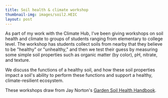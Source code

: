 ```yaml
---
title: Soil health & climate workshop
thumbnail-img: images/soil2.HEIC
layout: post
---
```


As part of my work with the Climate Hub, I've been giving workshops on soil health and climate to groups of students ranging from elementary to college level. The workshop has students collect soils from nearby that they believe to be "healthy" or "unhealthy," and then we test their guess by measuring some simple soil properties such as organic matter (by color), pH, nitrate, and texture.

We discuss the functions of a healthy soil, and how these soil properties impact a soil's ability to perform these functions and support a healthy, climate-resilient ecosystem.

These workshops draw from Jay Norton's [Garden Soil Health Handbook](https://soilmanagement.wordpress.com/wp-content/uploads/2019/01/garden-soil-health-handbook-012319.pdf).
